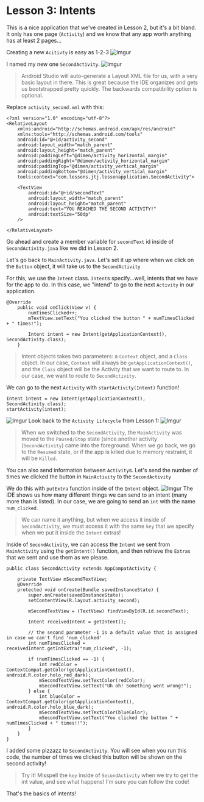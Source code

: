 # Lesson 3: Intents

This is a nice application that we've created in Lesson 2, but it's a bit bland. It only has one page (`Activity`) and we know that any app worth anything has at least 2 pages...

Creating a new `Acitivty` is easy as 1-2-3
![Imgur](https://i.imgur.com/pmIeiCQ.png)

I named my new one `SecondActivity`.
![Imgur](https://i.imgur.com/Rt1JbCt.png)
> Android Studio will auto-generate a Layout XML file for us, with a very basic layout in there. This is great because the IDE organizes and gets us bootstrapped pretty quickly. The backwards compatibility option is optional.

Replace `activity_second.xml` with this:
```
<?xml version="1.0" encoding="utf-8"?>
<RelativeLayout
    xmlns:android="http://schemas.android.com/apk/res/android"
    xmlns:tools="http://schemas.android.com/tools"
    android:id="@+id/activity_second"
    android:layout_width="match_parent"
    android:layout_height="match_parent"
    android:paddingLeft="@dimen/activity_horizontal_margin"
    android:paddingRight="@dimen/activity_horizontal_margin"
    android:paddingTop="@dimen/activity_vertical_margin"
    android:paddingBottom="@dimen/activity_vertical_margin"
    tools:context="com.lessons.jtj.lessonapplication.SecondActivity">

    <TextView 
        android:id="@+id/secondText"
        android:layout_width="match_parent" 
        android:layout_height="match_parent"
        android:text="YOU REACHED THE SECOND ACTIVITY!"
        android:textSize="50dp"
    />

</RelativeLayout>
```
Go ahead and create a member variable for `secondText` id inside of `SecondActivity.java` like we did in Lesson 2.

Let's go back to `MainActivity.java`. Let's set it up where when we click on the `Button` object, it will take us to the `SecondActivity`

For this, we use the `Intent` class. `Intent`s specify...well, intents that we have for the app to do. In this case, we "intend" to go to the next `Activity` in our application.

```
@Override
    public void onClick(View v) {
        numTimesClicked++;
        mTextView.setText("You clicked the button " + numTimesClicked + " times!");
        
        Intent intent = new Intent(getApplicationContext(), SecondActivity.class);
    }
```
> Intent objects takes two parameters: a `Context` object, and a `Class` object. In our case, `Context` will always be `getApplicationContext()`, and the `Class` object will be the Activity that we want to route to. In our case, we want to route to `SecondActivity`. 

We can go to the next `Activity` with `startActivity(Intent)` function!
```
Intent intent = new Intent(getApplicationContext(), SecondActivity.class);
startActivity(intent);
```
![Imgur](https://i.imgur.com/PqNr2Ez.png)
Look back to the `Activity Lifecycle` from Lesson 1:
![Imgur](https://i.imgur.com/HuDvnYV.png)
> When we switched to the `SecondActivity`, the `MainActivity` was moved to the `Paused/Stop` state (since another activity (`SecondActivity`) came into the foreground. When we go back, we go to the `Resumed` state, or if the app is killed due to memory restraint, it will be `Killed`.

You can also send information between `Activity`s. Let's send the number of times we clicked the button in `MainActivity` to the `SecondActivity`

We do this with `putExtra` function inside of the `Intent` object.
![Imgur](https://i.imgur.com/lcT47HH.png)
The IDE shows us how many different things we can send to an intent (many more than is listed). In our case, we are going to send an `int` with the name `num_clicked`.
> We can name it anything, but when we access it inside of `SecondActivity`, we must access it with the same `key` that we specify when we put it inside the `Intent` extras!

Inside of `SecondActivity`, we can access the `Intent` we sent from `MainActivity` using the `getIntent()` function, and then retrieve the `Extras` that we sent and use them as we please.

```
public class SecondActivity extends AppCompatActivity {

    private TextView mSecondTextView;
    @Override
    protected void onCreate(Bundle savedInstanceState) {
        super.onCreate(savedInstanceState);
        setContentView(R.layout.activity_second);

        mSecondTextView = (TextView) findViewById(R.id.secondText);

        Intent receivedIntent = getIntent();
        
        // the second parameter -1 is a default value that is assigned in case we can't find 'num_clicked'
        int numTimesClicked = receivedIntent.getIntExtra("num_clicked", -1);

        if (numTimesClicked == -1) {
            int redColor = ContextCompat.getColor(getApplicationContext(), android.R.color.holo_red_dark);
            mSecondTextView.setTextColor(redColor);
            mSecondTextView.setText("Uh oh! Something went wrong!");
        } else {
            int blueColor = ContextCompat.getColor(getApplicationContext(), android.R.color.holo_blue_dark);
            mSecondTextView.setTextColor(blueColor);
            mSecondTextView.setText("You clicked the button " + numTimesClicked + " times!!");
        }
    }
}
```
I added some pizzazz to `SecondActivity`. You will see when you run this code, the number of times we clicked this button will be shown on the second activity!

> Try it! Misspell the `key` inside of `SecondActivity` when we try to get the int value, and see what happens! I'm sure you can follow the code!

That's the basics of intents!



